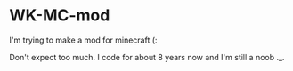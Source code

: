 # WK-MC-mod
I'm trying to make a mod for minecraft (:

Don't expect too much. I code for about 8 years now and I'm still a noob ._.
